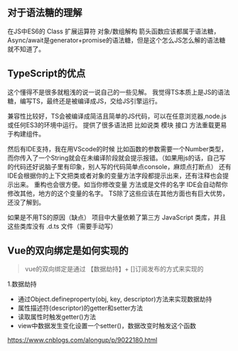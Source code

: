 ## 对于语法糖的理解
在JS中ES6的 Class 扩展运算符 对象/数组解构 箭头函数应该都属于语法糖， Async/await是generator+promise的语法糖，但是这个怎么JS怎么解的语法糖就不知道了。

## TypeScript的优点
这个懂得不是很多就粗浅的说一说自己的一些见解。
我觉得TS本质上是JS的语法糖，编写TS，最终还是被编译成JS，交给JS引擎运行。

兼容性比较好，TS会被编译成简洁且简单的JS代码，可以在任意浏览器,node.js或任何ES3的环境中运行。
提供了很多语法把 比如说类 模块 接口 方法重载更易于构建组件。

然后有IDE支持，我在用VScode的时候
比如函数的参数需要一个Number类型，而你传入了一个String就会在未编译阶段就会提示报错。（如果用js的话，自己写的代码还好说脑子里有印象，别人写的代码简单点console，麻烦点打断点）
还有IDE会根据你的上下文把类或者对象的变量方法字段都提示出来，还有注释也会提示出来。
重构也会很方便。如当你修改变量 方法或是文件的名字 IDE会自动帮你修改其他，地方的这个变量的名字。
TS除了这些应该在其他方面也有巨大优势，还没了解到。

如果是不用TS的原因（缺点）
项目中大量依赖了第三方 JavaScript 类库，并且这些类库没有 .d.ts 文件（需要手动写）


## Vue的双向绑定是如何实现的
> vue的双向绑定是通过 【数据劫持】+ []订阅发布的方式来实现的

1.数据劫持 
* 通过Object.defineproperty(obj, key, descriptor)方法来实现数据劫持
* 属性描述符(descriptor)的getter和setter方法
* 读取属性时触发getter()方法
* view中数据发生变化设置一个setter()，数据改变时触发这个函数

https://www.cnblogs.com/alongup/p/9022180.html
